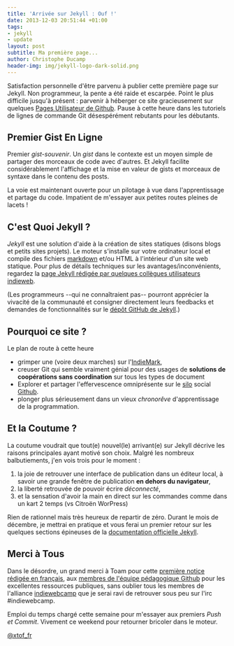 ```yaml
---
title: 'Arrivée sur Jekyll : Ouf !'
date: 2013-12-03 20:51:44 +01:00
tags:
- jekyll
- update
layout: post
subtitle: Ma première page...
author: Christophe Ducamp
header-img: img/jekyll-logo-dark-solid.png
---
```


Satisfaction personnelle d'être parvenu à publier cette première page sur Jekyll. Non programmeur, la pente a été raide et escarpée. Point le plus difficile jusqu'à présent : parvenir à héberger ce site gracieusement sur quelques [Pages Utilisateur de Github](http://xtof.me/w/Pages_GitHub). Pause à cette heure dans les  tutoriels de lignes de commande Git désespérément rebutants pour les débutants. 

## Premier Gist En Ligne


Premier *gist-souvenir*. Un <dfn>gist</dfn> dans le contexte est un moyen simple de partager des morceaux de code avec d'autres. Et Jekyll facilite considérablement l'affichage et la mise en valeur de gists et morceaux de syntaxe dans le contenu des posts.

La voie est maintenant ouverte pour un pilotage à vue dans l'apprentissage et partage du code. Impatient de m'essayer aux petites routes pleines de lacets !

## C'est Quoi Jekyll ?  

<dfn>Jekyll</dfn> est une solution d'aide à la création de sites statiques (disons blogs et petits sites projets). Le moteur s'installe sur votre ordinateur local et compile des fichiers [markdown](http://daringfireball.net/projects/markdown/) et/ou HTML à l'intérieur d'un site web statique. Pour plus de détails techniques sur les avantages/inconvénients, regardez la [page Jekyll rédigée par quelques collègues utilisateurs indieweb](http://indiewebcamp.com/Jekyll). 

(Les programmeurs --qui ne connaîtraient pas-- pourront apprécier la vivacité de la communauté et consigner directement leurs feedbacks et demandes de fonctionnalités sur le [dépôt GitHub de Jekyll][jekyll-gh].)

## Pourquoi ce site ? 

Le plan de route <time class="dt-published" datetime="2013-12-03T22:12">à cette heure</time> 

* grimper une (voire deux marches) sur l'[IndieMark](http://indiewebcamp.com/IndieMark),  
* creuser Git qui semble vraiment génial pour des usages de **solutions de coopérations sans coordination** sur tous les types de document
* Explorer et partager l'effervescence omniprésente sur le [silo](http://indiewebcamp.com/silo-fr) social [Github](http://indiewebcamp.com/Github).
* plonger plus sérieusement dans un vieux *chronorêve* d'apprentissage de la programmation.

## Et la Coutume ?  

La coutume voudrait que tout(e) nouvel(le) arrivant(e) sur Jekyll décrive les raisons principales ayant motivé son choix. Malgré les nombreux balbutiements, j'en vois trois pour le moment :
 
1. la joie de retrouver une interface de publication dans un éditeur local, à savoir une grande fenêtre de publication **en dehors du navigateur**,
2. la liberté retrouvée de pouvoir écrire *déconnecté*, 
3. et la sensation d'avoir la main en direct sur les commandes comme dans un kart 2 temps (<troll>vs Citroën WorPress</troll>) 

Rien de rationnel mais très heureux de repartir de zéro. Durant le mois de décembre, je mettrai en pratique et vous ferai un premier retour sur les quelques sections épineuses de la [documentation officielle Jekyll][jekyll]. 
 

## Merci à Tous

Dans le désordre, un grand merci à Toam pour cette [première notice rédigée en français](http://www.toam.fr/20-05-2013-guide-demarrage-jekyll/), aux  [membres de l'équipe pédagogique Github](https://github.com/ChristopheDucamp/following) pour les excellentes ressources publiques, sans oublier tous les membres de l'alliance [indiewebcamp](http://indiewebcamp.com) que je serai ravi de retrouver sous peu sur l'irc #indiewebcamp. 

Emploi du temps chargé cette semaine pour m'essayer aux premiers *Push et Commit*. Vivement ce weekend pour retourner bricoler dans le moteur. 

<span class="h-card" rel="me">[@xtof_fr](http://twitter.com/xtof_fr)</span>






[jekyll-gh]: https://github.com/mojombo/jekyll
[jekyll]:    http://jekyllrb.com
